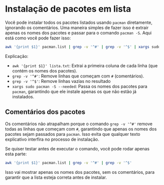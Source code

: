 # Instalação de pacotes em lista

Você pode instalar todos os pacotes listados usando `pacman` diretamente, ignorando os comentários. Uma maneira simples de fazer isso é extrair apenas os nomes dos pacotes e passar para o comando `pacman -S`. Aqui está como você pode fazer isso:

```bash
awk '{print $1}' pacman.list | grep -v '^#' | grep -v '^$' | xargs sudo pacman -S --needed
```

Explicação:
- `awk '{print $1}' lista.txt`: Extrai a primeira coluna de cada linha (que contém os nomes dos pacotes).
- `grep -v '^#'`: Remove linhas que começam com `#` (comentários).
- `grep -v '^$'`: Remove linhas vazias no resultado
- `xargs sudo pacman -S --needed`: Passa os nomes dos pacotes para `pacman`, garantindo que ele instale apenas os que não estão já instalados.

## Comentários dos pacotes

Os comentários não atrapalham porque o comando `grep -v '^#'` remove todas as linhas que começam com `#`, garantindo que apenas os nomes dos pacotes sejam passados para `pacman`. Isso evita que qualquer texto explicativo interfira no processo de instalação.

Se quiser testar antes de executar o comando, você pode rodar apenas esta parte:

```bash
awk '{print $1}' pacman.list | grep -v '^#' | grep -v '^$'
```

Isso vai mostrar apenas os nomes dos pacotes, sem os comentários, para garantir que a lista esteja correta antes de instalar.

